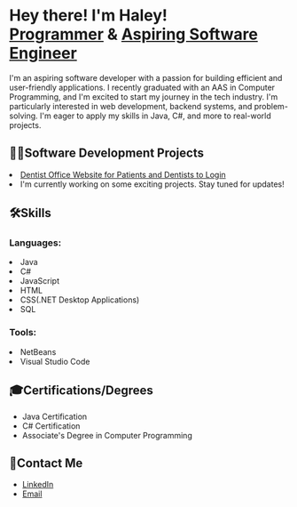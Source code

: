 <h1>Hey there! I'm Haley! <br/><a href="https://github.com/hsaulter">Programmer</a> & <a href="https://www.linkedin.com/in/haley-saulter-316a32257">Aspiring Software Engineer</a></h1>

I'm an aspiring software developer with a passion for building efficient and user-friendly applications. I recently graduated with an AAS in Computer Programming, and I'm excited to start my journey in the tech industry. 
I'm particularly interested in web development, backend systems, and problem-solving. I'm eager to apply my skills in Java, C#, and more to real-world projects.

<h2>👩‍💻Software Development Projects</h2> 
<li><a href="https://github.com/hsaulter/Dentist-Office">Dentist Office Website for Patients and Dentists to Login</a></li>
<li>I'm currently working on some exciting projects. Stay tuned for updates!</li>


  <h2>🛠️Skills </h2>
    <h3>Languages: </h3>
    <li>Java</li>
    <li>C#</li>
    <li>JavaScript</li>
    <li>HTML</li>
    <li>CSS(.NET Desktop Applications)</li>
    <li>SQL</li>
    <h3>Tools:</h3>
    <li>NetBeans</li>
    <li>Visual Studio Code</li>

  ## 🎓Certifications/Degrees
  - Java Certification
  - C# Certification
  - Associate's Degree in Computer Programming
  ## 🤳Contact Me 
  - [LinkedIn](https://www.linkedin.com/in/haley-saulter-316a32257)
  - [Email](mailto:haleysaulter@gmail.com)
